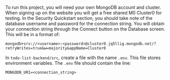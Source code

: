 To run this project, you will need your own MongoDB account and cluster. When signing up on the website you will get a free shared M0 Cluster0 for testing. In the Security Quickstart section, you should take note of the database username and password for the connection string. You will obtain your connection string through the Connect button on the Database screen. This will be in a format of:

```
mongodb+srv://<username>:<password>@cluster0.jq5llig.mongodb.net/?retryWrites=true&w=majority&appName=Cluster0
```

In `todo-list-backend/src`, create a file with the name `.env`. This file stores environment variables. The `.env` file should contain the line:

```
MONGODB_URI=<connection_string>
```

